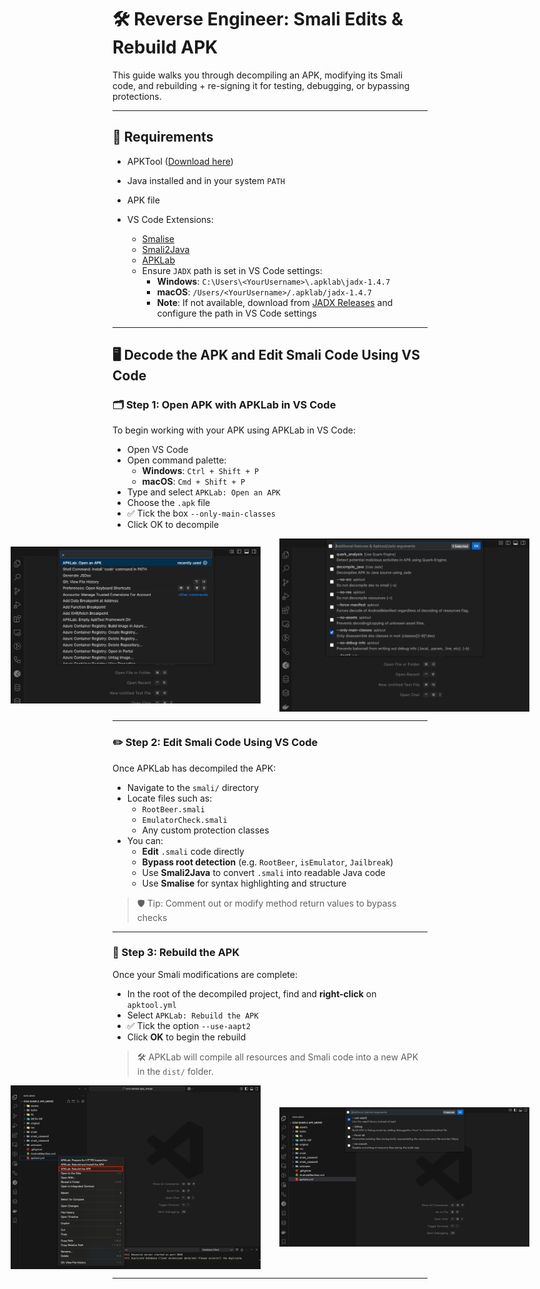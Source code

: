 # 🛠️ Reverse Engineer: Smali Edits & Rebuild APK

This guide walks you through decompiling an APK, modifying its Smali code, and rebuilding + re-signing it for testing, debugging, or bypassing protections.

---

## 🧰 Requirements

- APKTool ([Download here](https://apktool.org/))
- Java installed and in your system `PATH`
- APK file
- VS Code Extensions:

  - [Smalise](https://marketplace.visualstudio.com/items?itemName=LoyieKing.smalise)
  - [Smali2Java](https://marketplace.visualstudio.com/items?itemName=ooooonly.smali2java)
  - [APKLab](https://marketplace.visualstudio.com/items?itemName=Surendrajat.apklab)
  - Ensure `JADX` path is set in VS Code settings:
    - **Windows**: `C:\Users\<YourUsername>\.apklab\jadx-1.4.7`
    - **macOS**: `/Users/<YourUsername>/.apklab/jadx-1.4.7`
    - **Note**: If not available, download from [JADX Releases](https://github.com/skylot/jadx/releases) and configure the path in VS Code settings

---

## 🖥️ Decode the APK and Edit Smali Code Using VS Code

### 🗂️ Step 1: Open APK with APKLab in VS Code
To begin working with your APK using APKLab in VS Code:
- Open VS Code
- Open command palette:  
   - **Windows**: `Ctrl + Shift + P`  
   - **macOS**: `Cmd + Shift + P`
- Type and select `APKLab: Open an APK`
- Choose the `.apk` file
- ✅ Tick the box `--only-main-classes`
- Click OK to decompile

<div style="display: flex; justify-content: center; align-items: center; gap: 30px; margin: 0 auto;">
    <img src="https://raw.githubusercontent.com/alexsaelao/technical-knowledge-base/main/apk-handling/reverse-smali-rebuild/step1.0.png" alt="QR Code with Logo" width="400">
    <img src="https://raw.githubusercontent.com/alexsaelao/technical-knowledge-base/main/apk-handling/reverse-smali-rebuild/step1.1.png" alt="QR Code without Logo" width="400">
</div>

---

### ✏️ Step 2: Edit Smali Code Using VS Code

Once APKLab has decompiled the APK:

- Navigate to the `smali/` directory
- Locate files such as:
  - `RootBeer.smali`
  - `EmulatorCheck.smali`
  - Any custom protection classes
- You can:
  - **Edit** `.smali` code directly
  - **Bypass root detection** (e.g. `RootBeer`, `isEmulator`, `Jailbreak`)
  - Use **Smali2Java** to convert `.smali` into readable Java code
  - Use **Smalise** for syntax highlighting and structure

> 🛡️ Tip: Comment out or modify method return values to bypass checks

---

### 🧱 Step 3: Rebuild the APK

Once your Smali modifications are complete:

- In the root of the decompiled project, find and **right-click** on `apktool.yml`
- Select `APKLab: Rebuild the APK`
- ✅ Tick the option `--use-aapt2`
- Click **OK** to begin the rebuild

> 🛠️ APKLab will compile all resources and Smali code into a new APK in the `dist/` folder.

<div style="display: flex; justify-content: center; align-items: center; gap: 30px; margin: 0 auto;">
    <img src="https://raw.githubusercontent.com/alexsaelao/technical-knowledge-base/main/apk-handling/reverse-smali-rebuild/step3.0.png" alt="QR Code with Logo" width="400">
    <img src="https://raw.githubusercontent.com/alexsaelao/technical-knowledge-base/main/apk-handling/reverse-smali-rebuild/step3.1.png" alt="QR Code without Logo" width="400">
</div>

---
